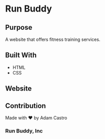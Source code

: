# Run Buddy

## Purpose
A website that offers fitness training services.

## Built With
* HTML
* CSS

## Website


## Contribution
Made with ❤️ by Adam Castro

### Run Buddy, Inc 
